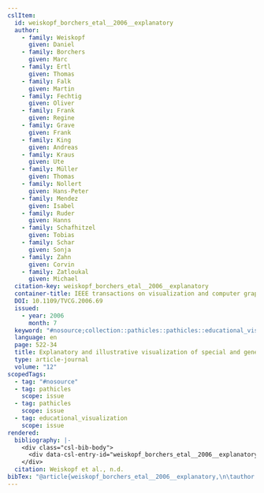 ```yaml
---
cslItem:
  id: weiskopf_borchers_etal__2006__explanatory
  author:
    - family: Weiskopf
      given: Daniel
    - family: Borchers
      given: Marc
    - family: Ertl
      given: Thomas
    - family: Falk
      given: Martin
    - family: Fechtig
      given: Oliver
    - family: Frank
      given: Regine
    - family: Grave
      given: Frank
    - family: King
      given: Andreas
    - family: Kraus
      given: Ute
    - family: Müller
      given: Thomas
    - family: Nollert
      given: Hans-Peter
    - family: Mendez
      given: Isabel
    - family: Ruder
      given: Hanns
    - family: Schafhitzel
      given: Tobias
    - family: Schar
      given: Sonja
    - family: Zahn
      given: Corvin
    - family: Zatloukal
      given: Michael
  citation-key: weiskopf_borchers_etal__2006__explanatory
  container-title: IEEE transactions on visualization and computer graphics
  DOI: 10.1109/TVCG.2006.69
  issued:
    - year: 2006
      month: 7
  keyword: "#nosource;collection::pathicles::pathicles::educational_visualization"
  language: en
  page: 522-34
  title: Explanatory and illustrative visualization of special and general relativity
  type: article-journal
  volume: "12"
scopedTags:
  - tag: "#nosource"
  - tag: pathicles
    scope: issue
  - tag: pathicles
    scope: issue
  - tag: educational_visualization
    scope: issue
rendered:
  bibliography: |-
    <div class="csl-bib-body">
      <div data-csl-entry-id="weiskopf_borchers_etal__2006__explanatory" class="csl-entry">Weiskopf, D., Borchers, M., Ertl, T., Falk, M., Fechtig, O., Frank, R., Grave, F., King, A., Kraus, U., Müller, T., Nollert, H.-P., Mendez, I., Ruder, H., Schafhitzel, T., Schar, S., Zahn, C., &#38; Zatloukal, M. n.d.. Explanatory and illustrative visualization of special and general relativity. <i>IEEE Transactions on Visualization and Computer Graphics</i>, <i>12</i>, 522–534. https://doi.org/10.1109/TVCG.2006.69</div>
    </div>
  citation: Weiskopf et al., n.d.
bibTex: "@article{weiskopf_borchers_etal__2006__explanatory,\n\tauthor = {Weiskopf, Daniel and Borchers, Marc and Ertl, Thomas and Falk, Martin and Fechtig, Oliver and Frank, Regine and Grave, Frank and King, Andreas and Kraus, Ute and M{\\\" u}ller, Thomas and Nollert, Hans-Peter and Mendez, Isabel and Ruder, Hanns and Schafhitzel, Tobias and Schar, Sonja and Zahn, Corvin and Zatloukal, Michael},\n\tjournal = {IEEE transactions on visualization and computer graphics},\n\tpages = {522--34},\n\ttitle = {Explanatory and illustrative visualization of special and general relativity},\n\tvolume = {12},\n}\n\n"
---
```

